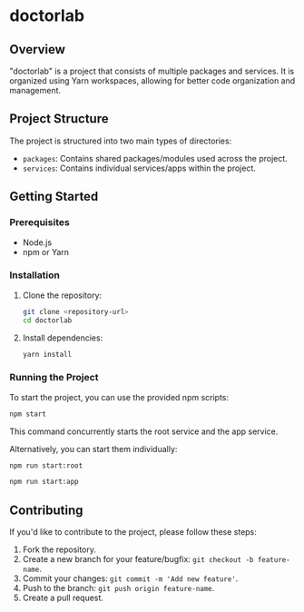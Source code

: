 # doctorlab

## Overview

"doctorlab" is a project that consists of multiple packages and services. It is organized using Yarn workspaces, allowing for better code organization and management.

## Project Structure

The project is structured into two main types of directories:

- `packages`: Contains shared packages/modules used across the project.
- `services`: Contains individual services/apps within the project.

## Getting Started

### Prerequisites

- Node.js
- npm or Yarn

### Installation

1. Clone the repository:

   ```bash
   git clone <repository-url>
   cd doctorlab
   ```

2. Install dependencies:

   ```bash
   yarn install
   ```

### Running the Project

To start the project, you can use the provided npm scripts:

```bash
npm start
```

This command concurrently starts the root service and the app service.

Alternatively, you can start them individually:

```bash
npm run start:root
```

```bash
npm run start:app
```

## Contributing

If you'd like to contribute to the project, please follow these steps:

1. Fork the repository.
2. Create a new branch for your feature/bugfix: `git checkout -b feature-name`.
3. Commit your changes: `git commit -m 'Add new feature'`.
4. Push to the branch: `git push origin feature-name`.
5. Create a pull request.
